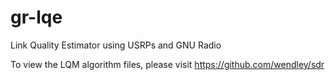 # gr-lqe
Link Quality Estimator using USRPs and GNU Radio

To view the LQM algorithm files, please visit https://github.com/wendley/sdr
